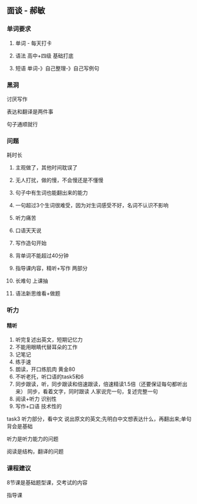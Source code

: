 ## 面谈 - 郝敏

### 单词要求

1. 单词 - 每天打卡

2. 语法
高中+四级 基础打底

3. 短语
单词-》自己整理-》自己写例句

### 黑洞

讨厌写作

表达和翻译是两件事

句子通顺就行

### 问题

耗时长

1. 主观做了，其他时间耽误了
2. 无人打扰，做的慢，不会慢还是不懂慢
3. 句子中有生词也能翻出来的能力
4. 一句超过3个生词很难受，因为对生词感受不好，名词不认识不影响
5. 听力痛苦
6. 口语天天说
7. 写作造句开始

1. 背单词不能超过40分钟
2. 指导课内容，精听+写作 两部分
3. 长难句 上课抽
4. 语法新思维看+做题

### 听力

#### 精听

1. 听完复述出英文，短期记忆力
2. 不能用眼睛代替耳朵的工作
3. 记笔记
4. 练手速
5. 朗读，开口练肌肉 黄金80
6. 不听老托，听口语的task5和6
7. 同步跟读，听，同步跟读和倍速跟读，倍速精读1.5倍（还要保证每句都听出来）
   同步，看着文字，同时跟读
   人家说完一句，复述完整一句
8. 阅读+听力 识别性
9. 写作+口语 技术性的

task3 听力部分，看中文 说出原文的英文;先明白中文想表达什么，再翻出来;单句背会是基础

听力是听力能力的问题

阅读是结构，翻译的问题

### 课程建议

8节课是基础题型课，交考试的内容

指导课